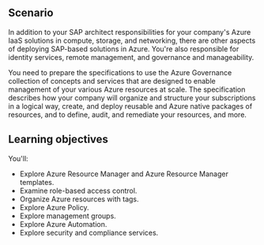 ## Scenario

In addition to your SAP architect responsibilities for your company's Azure IaaS solutions in compute, storage, and networking, there are other aspects of deploying SAP-based solutions in Azure. You're also responsible for identity services, remote management, and governance and manageability.

You need to prepare the specifications to use the Azure Governance collection of concepts and services that are designed to enable management of your various Azure resources at scale. The specification describes how your company will organize and structure your subscriptions in a logical way, create, and deploy reusable and Azure native packages of resources, and to define, audit, and remediate your resources, and more.

## Learning objectives

You'll:

- Explore Azure Resource Manager and Azure Resource Manager templates.
- Examine role-based access control.
- Organize Azure resources with tags.
- Explore Azure Policy.
- Explore management groups.
- Explore Azure Automation.
- Explore security and compliance services.
